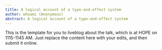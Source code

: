 ```yaml
---
title: A logical account of a type-and-effect system
author: whoami (Anonymous)
abstract: A logical account of a type-and-effect system
---
```


This is the template for you to liveblog about the talk,
which is at HOPE on 1115-1145 AM.  Just replace the content here
with your edits, and then submit it online.
